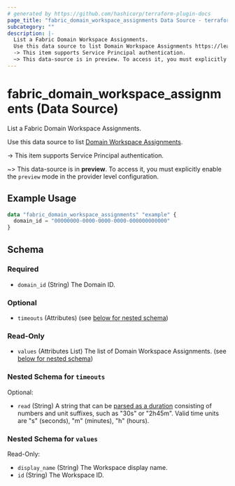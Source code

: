 ```yaml
---
# generated by https://github.com/hashicorp/terraform-plugin-docs
page_title: "fabric_domain_workspace_assignments Data Source - terraform-provider-fabric"
subcategory: ""
description: |-
  List a Fabric Domain Workspace Assignments.
  Use this data source to list Domain Workspace Assignments https://learn.microsoft.com/fabric/governance/domains.
  -> This item supports Service Principal authentication.
  ~> This data-source is in preview. To access it, you must explicitly enable the preview mode in the provider level configuration.
---
```


# fabric_domain_workspace_assignments (Data Source)

List a Fabric Domain Workspace Assignments.

Use this data source to list [Domain Workspace Assignments](https://learn.microsoft.com/fabric/governance/domains).

-> This item supports Service Principal authentication.

~> This data-source is in **preview**. To access it, you must explicitly enable the `preview` mode in the provider level configuration.

## Example Usage

```terraform
data "fabric_domain_workspace_assignments" "example" {
  domain_id = "00000000-0000-0000-0000-000000000000"
}
```

<!-- schema generated by tfplugindocs -->
## Schema

### Required

- `domain_id` (String) The Domain ID.

### Optional

- `timeouts` (Attributes) (see [below for nested schema](#nestedatt--timeouts))

### Read-Only

- `values` (Attributes List) The list of Domain Workspace Assignments. (see [below for nested schema](#nestedatt--values))

<a id="nestedatt--timeouts"></a>

### Nested Schema for `timeouts`

Optional:

- `read` (String) A string that can be [parsed as a duration](https://pkg.go.dev/time#ParseDuration) consisting of numbers and unit suffixes, such as "30s" or "2h45m". Valid time units are "s" (seconds), "m" (minutes), "h" (hours).

<a id="nestedatt--values"></a>

### Nested Schema for `values`

Read-Only:

- `display_name` (String) The Workspace display name.
- `id` (String) The Workspace ID.
